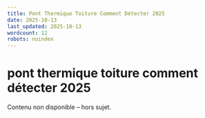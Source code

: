 ```yaml
---
title: Pont Thermique Toiture Comment Détecter 2025
date: 2025-10-13
last_updated: 2025-10-13
wordcount: 12
robots: noindex
---
```


# pont thermique toiture comment détecter 2025

Contenu non disponible – hors sujet.